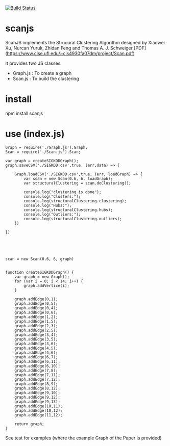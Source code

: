 [![Build Status](https://travis-ci.org/xblanc33/scanjs.svg?branch=master)](https://travis-ci.org/xblanc33/scanjs)

# scanjs
ScanJS implements the Strucural Clustering Algorithm designed by Xiaowei Xu, Nurcan Yuruk, Zhidan Feng and Thomas A. J. Schweiger [PDF] (https://www.cise.ufl.edu/~cis4930fa07dm/project/Scan.pdf)

It provides two JS classes.

* Graph.js : To create a graph
* Scan.js : To build the clustering


# install

npm install scanjs


# use (index.js)

~~~~
Graph = require('./Graph.js').Graph;
Scan = require('./Scan.js').Scan;

var graph = createSIGKDDGraph();
graph.saveCSV('./SIGKDD.csv',true, (err,data) => {

	Graph.loadCSV('./SIGKDD.csv',true, (err, loadGraph) => {
		var scan = new Scan(0.6, 6, loadGraph);
		var structuralClustering = scan.doClustering();

		console.log("clustering is done");
		console.log("Clusters:");
		console.log(structuralClustering.clustering);
		console.log("Hubs:");
		console.log(structuralClustering.hubs);
		console.log("Outliers:");
		console.log(structuralClustering.outliers);
	})

})





scan = new Scan(0.6, 6, graph)


function createSIGKDDGraph() {
	var graph = new Graph();
	for (var i = 0; i < 14; i++) {
		graph.addVertice(i);
	}
	
	graph.addEdge(0,1);
	graph.addEdge(0,5);
	graph.addEdge(0,4);
	graph.addEdge(0,6);
	graph.addEdge(1,2);
	graph.addEdge(1,5);
	graph.addEdge(2,3);
	graph.addEdge(2,5);
	graph.addEdge(3,4);
	graph.addEdge(3,5);
	graph.addEdge(3,6);
	graph.addEdge(4,5);
	graph.addEdge(4,6);
	graph.addEdge(6,7);
	graph.addEdge(6,11);
	graph.addEdge(6,10);
	graph.addEdge(7,8);
	graph.addEdge(7,11);
	graph.addEdge(7,12);
	graph.addEdge(8,9);
	graph.addEdge(8,12);
	graph.addEdge(9,10);
	graph.addEdge(9,12);
	graph.addEdge(9,13);
	graph.addEdge(10,11);
	graph.addEdge(10,12);
	graph.addEdge(11,12);

	return graph;
}
~~~~

See test for examples (where the example Graph of the Paper is provided)
